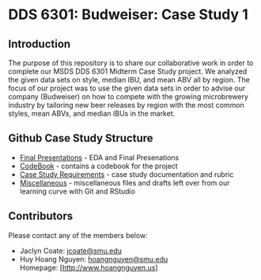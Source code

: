 # DDS 6301: Budweiser: Case Study 1

## Introduction
The purpose of this repository is to share our collaborative work in order to complete our MSDS DDS 6301 Midterm Case Study project. We analyzed the given data sets on style, median IBU, and mean ABV all by region. The focus of our project was to use the given data sets in order to advise our company (Budweiser) on how to compete with the growing microbrewery industry by tailoring new beer releases by region with the most common styles, mean ABVs, and median IBUs in the market.

## Github Case Study Structure
* [Final Presentations] - EDA and Final Presenations
* [CodeBook] - contains a codebook for the project
* [Case Study Requirements] - case study documentation and rubric
* [Miscellaneous] - miscellaneous files and drafts left over from our learning curve with Git and RStudio

## Contributors
Please contact any of the members below: 
 - Jaclyn Coate: jcoate@smu.edu 
 - Huy Hoang Nguyen: hoangnguyen@smu.edu  
   Homepage:  [http://www.hoangnguyen.us]
 

 [Final Presentations]: <https://github.com/JaclynCoate/6306_Case_Study_1/tree/master/presentations/finalpresentations>
 [CodeBook]: <https://github.com/JaclynCoate/6306_Case_Study_1/tree/master/codebook>
 [Case Study Requirements]: <https://github.com/JaclynCoate/6306_Case_Study_1/tree/master/case_study_req>
 [Miscellaneous]: <https://github.com/JaclynCoate/6306_Case_Study_1/tree/master/Misc> 
 [http://www.hoangnguyen.us]: <http://www.hoangnguyen.us>
